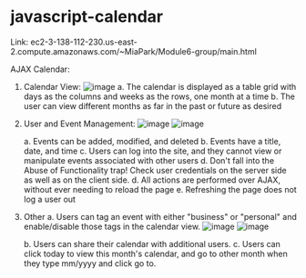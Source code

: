 # javascript-calendar

Link: ec2-3-138-112-230.us-east-2.compute.amazonaws.com/~MiaPark/Module6-group/main.html

AJAX Calendar:
1. Calendar View:
![image](https://user-images.githubusercontent.com/112423825/230689446-f6c49f12-ca00-4198-8ede-08081b31c1ac.png)
    a. The calendar is displayed as a table grid with days as the columns and weeks as the rows, one month at a time
    b. The user can view different months as far in the past or future as desired
2. User and Event Management:
![image](https://user-images.githubusercontent.com/112423825/230689505-013c00f0-7383-4463-97c1-29e2ebe4476c.png)
![image](https://user-images.githubusercontent.com/112423825/230689557-c9e387c7-275c-44e7-9836-f58df9db5f7e.png)

    a. Events can be added, modified, and deleted
    b. Events have a title, date, and time
    c. Users can log into the site, and they cannot view or manipulate events associated with other users
    d. Don't fall into the Abuse of Functionality trap! Check user credentials on the server side as well as on the client side.
    d. All actions are performed over AJAX, without ever needing to reload the page
    e. Refreshing the page does not log a user out
3. Other
    a. Users can tag an event with either "business" or "personal" and enable/disable those tags in the calendar view. 
    ![image](https://user-images.githubusercontent.com/112423825/230689603-4e439c6b-be35-4116-88ef-fa671768862e.png)
    ![image](https://user-images.githubusercontent.com/112423825/230689623-c99f5397-d138-4e1b-95c6-5800c6068739.png)

    b. Users can share their calendar with additional users. 
    c. Users can click today to view this month's calendar, and go to other month when they type mm/yyyy and click go to.
